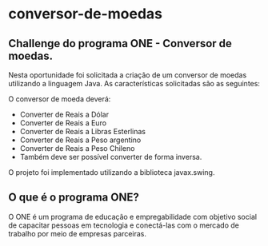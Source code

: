 # conversor-de-moedas

## Challenge do programa ONE - Conversor de moedas.

Nesta oportunidade foi solicitada a criação de um conversor de moedas utilizando a linguagem Java. As características solicitadas são as seguintes:

  O conversor de moeda deverá:
  - Converter de Reais a Dólar
  - Converter de Reais a Euro
  - Converter de Reais a Libras Esterlinas
  - Converter de Reais a Peso argentino
  - Converter de Reais a Peso Chileno
  - Também deve ser possível converter de forma inversa.
    
O projeto foi implementado utilizando a biblioteca javax.swing.

## O que é o programa ONE?

O ONE é um programa de educação e empregabilidade com objetivo social de capacitar pessoas em tecnologia e conectá-las com o mercado de trabalho por meio de empresas parceiras.
